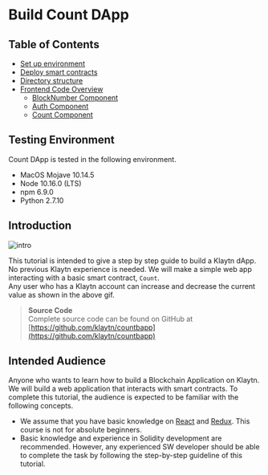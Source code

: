 # Build Count DApp

## Table of Contents <a href="#table-of-contents" id="table-of-contents"></a>

- [Set up environment](./setup-environment.md)
- [Deploy smart contracts](./deploy-contracts.md)
- [Directory structure](./directory-structure.md)
- [Frontend Code Overview](./code-overview/code-overview.md)
  - [BlockNumber Component](./code-overview/blocknumber-component.md)
  - [Auth Component](./code-overview/auth-component.md)
  - [Count Component](./code-overview/count-component.md)

## Testing Environment <a href="#testing-environment" id="testing-environment"></a>

Count DApp is tested in the following environment.

- MacOS Mojave 10.14.5
- Node 10.16.0 (LTS)
- npm 6.9.0
- Python 2.7.10

## Introduction <a href="#introduction" id="introduction"></a>

![intro](/img/build/tutorials/tutorial-1intro.gif)

This tutorial is intended to give a step by step guide to build a Klaytn dApp. No previous Klaytn experience is needed. We will make a simple web app interacting with a basic smart contract, `Count`.\
Any user who has a Klaytn account can increase and decrease the current value as shown in the above gif.

> **Source Code**\
> Complete source code can be found on GitHub at [https://github.com/klaytn/countbapp](https://github.com/klaytn/countbapp)

## Intended Audience <a href="#intended-audience" id="intended-audience"></a>

Anyone who wants to learn how to build a Blockchain Application on Klaytn. We will build a web application that interacts with smart contracts. To complete this tutorial, the audience is expected to be familiar with the following concepts.

- We assume that you have basic knowledge on [React](https://reactjs.org/) and [Redux](https://redux.js.org/). This course is not for absolute beginners.
- Basic knowledge and experience in Solidity development are recommended. However, any experienced SW developer should be able to complete the task by following the step-by-step guideline of this tutorial.
